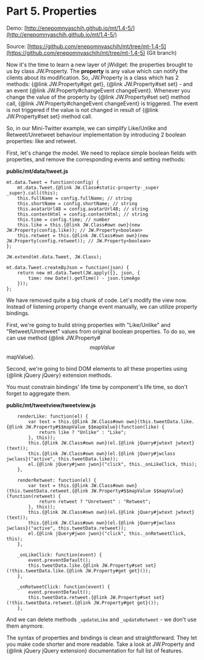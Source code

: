 ﻿# Part 5. Properties

Demo: [http://enepomnyaschih.github.io/mt/1.4-5/](http://enepomnyaschih.github.io/mt/1.4-5/)

Source: [https://github.com/enepomnyaschih/mt/tree/mt-1.4-5](https://github.com/enepomnyaschih/mt/tree/mt-1.4-5) (Git branch)

Now it's the time to learn a new layer of jWidget: the properties brought to us by class JW.Property. The **property**
is any value which can notify the clients about its modification. So, JW.Property is a class which has 2 methods:
{@link JW.Property#get get}, {@link JW.Property#set set} - and an event {@link JW.Property#changeEvent changeEvent}.
Whenever you change the value of the property by {@link JW.Property#set set} method call,
{@link JW.Property#changeEvent changeEvent} is triggered. The event is not triggered if the value is not changed in
result of {@link JW.Property#set set} method call.

So, in our Mini-Twitter example, we can simplify Like/Unlike and Retweet/Unretweet behaviour implementation by
introducing 2 boolean properties: like and retweet.

First, let's change the model. We need to replace simple boolean fields with properties, and remove the corresponding
events and setting methods:

**public/mt/data/tweet.js**

    mt.data.Tweet = function(config) {
        mt.data.Tweet.{@link JW.Class#static-property-_super _super}.call(this);
        this.fullName = config.fullName; // string
        this.shortName = config.shortName; // string
        this.avatarUrl48 = config.avatarUrl48; // string
        this.contentHtml = config.contentHtml; // string
        this.time = config.time; // number
        this.like = this.{@link JW.Class#own own}(new JW.Property(config.like)); // JW.Property<boolean>
        this.retweet = this.{@link JW.Class#own own}(new JW.Property(config.retweet)); // JW.Property<boolean>
    };
    
    JW.extend(mt.data.Tweet, JW.Class);
    
    mt.data.Tweet.createByJson = function(json) {
        return new mt.data.Tweet(JW.apply({}, json, {
            time: new Date().getTime() - json.timeAgo
        }));
    };

We have removed quite a big chunk of code. Let's modify the view now. Instead of listening property change event
manually, we can utilize property bindings.

First, we're going to build string properties with "Like/Unlike" and "Retweet/Unretweet" values from
original boolean properties. To do so, we can use method {@link JW.Property#$$mapValue $$mapValue}.

Second, we're going to bind DOM elements to all these properties using {@link jQuery jQuery} extension methods.

You must constrain bindings' life time by component's life time, so don't forget to aggregate them.

**public/mt/tweetview/tweetview.js**

        renderLike: function(el) {
            var text = this.{@link JW.Class#own own}(this.tweetData.like.{@link JW.Property#$$mapValue $$mapValue}(function(like) {
                return like ? "Unlike" : "Like";
            }, this));
            this.{@link JW.Class#own own}(el.{@link jQuery#jwtext jwtext}(text));
            this.{@link JW.Class#own own}(el.{@link jQuery#jwclass jwclass}("active", this.tweetData.like));
            el.{@link jQuery#jwon jwon}("click", this._onLikeClick, this);
        },
        
        renderRetweet: function(el) {
            var text = this.{@link JW.Class#own own}(this.tweetData.retweet.{@link JW.Property#$$mapValue $$mapValue}(function(retweet) {
                return retweet ? "Unretweet" : "Retweet";
            }, this));
            this.{@link JW.Class#own own}(el.{@link jQuery#jwtext jwtext}(text));
            this.{@link JW.Class#own own}(el.{@link jQuery#jwclass jwclass}("active", this.tweetData.retweet));
            el.{@link jQuery#jwon jwon}("click", this._onRetweetClick, this);
        },
        
        _onLikeClick: function(event) {
            event.preventDefault();
            this.tweetData.like.{@link JW.Property#set set}(!this.tweetData.like.{@link JW.Property#get get}());
        },
        
        _onRetweetClick: function(event) {
            event.preventDefault();
            this.tweetData.retweet.{@link JW.Property#set set}(!this.tweetData.retweet.{@link JW.Property#get get}());
        },

And we can delete methods `_updateLike` and `_updateRetweet` - we don't use them anymore.

The syntax of properties and bindings is clean and straightforward. They let you make code shorter and
more readable. Take a look at JW.Property and {@link jQuery jQuery extension} documentation for full list of features.
